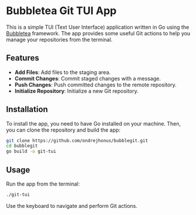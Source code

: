 # Bubbletea Git TUI App

This is a simple TUI (Text User Interface) application written in Go using the [Bubbletea](https://github.com/charmbracelet/bubbletea) framework. The app provides some useful Git actions to help you manage your repositories from the terminal.

## Features

- **Add Files**: Add files to the staging area.
- **Commit Changes**: Commit staged changes with a message.
- **Push Changes**: Push committed changes to the remote repository.
- **Initialize Repository**: Initialize a new Git repository.

## Installation

To install the app, you need to have Go installed on your machine. Then, you can clone the repository and build the app:

```sh
git clone https://github.com/ondrejhonus/bubblegit.git
cd bubblegit
go build -o git-tui
```

## Usage

Run the app from the terminal:

```sh
./git-tui
```

Use the keyboard to navigate and perform Git actions.